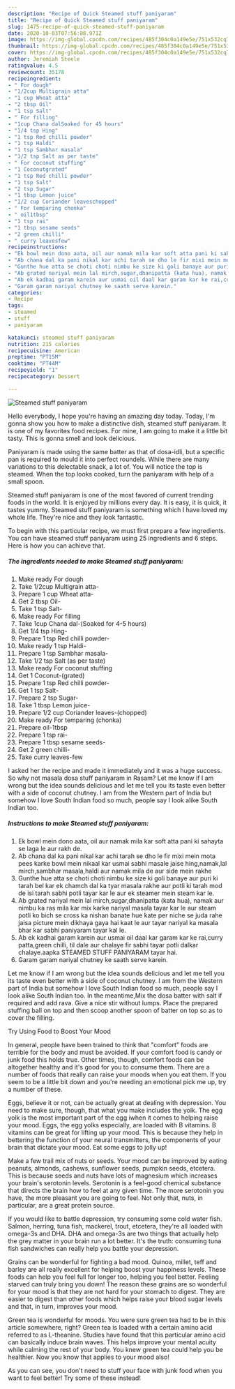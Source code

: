 ```yaml
---
description: "Recipe of Quick Steamed stuff paniyaram"
title: "Recipe of Quick Steamed stuff paniyaram"
slug: 1475-recipe-of-quick-steamed-stuff-paniyaram
date: 2020-10-03T07:56:08.971Z
image: https://img-global.cpcdn.com/recipes/485f304c0a149e5e/751x532cq70/steamed-stuff-paniyaram-recipe-main-photo.jpg
thumbnail: https://img-global.cpcdn.com/recipes/485f304c0a149e5e/751x532cq70/steamed-stuff-paniyaram-recipe-main-photo.jpg
cover: https://img-global.cpcdn.com/recipes/485f304c0a149e5e/751x532cq70/steamed-stuff-paniyaram-recipe-main-photo.jpg
author: Jeremiah Steele
ratingvalue: 4.5
reviewcount: 35178
recipeingredient:
- " For dough"
- "1/2cup Multigrain atta"
- "1 cup Wheat atta"
- "2 tbsp Oil"
- "1 tsp Salt"
- " For filling"
- "1cup Chana dalSoaked for 45 hours"
- "1/4 tsp Hing"
- "1 tsp Red chilli powder"
- "1 tsp Haldi"
- "1 tsp Sambhar masala"
- "1/2 tsp Salt as per taste"
- " For coconut stuffing"
- "1 Coconutgrated"
- "1 tsp Red chilli powder"
- "1 tsp Salt"
- "2 tsp Sugar"
- "1 tbsp Lemon juice"
- "1/2 cup Coriander leaveschopped"
- " For temparing chonka"
- " oil1tbsp"
- "1 tsp rai"
- "1 tbsp sesame seeds"
- "2 green chilli"
- " curry leavesfew"
recipeinstructions:
- "Ek bowl mein dono aata, oil aur namak mila kar soft atta pani ki sahayta se laga le aur rakh de."
- "Ab chana dal ka pani nikal kar achi tarah se dho le fir mixi mein mota pees karke bowl mein nikaal kar usmai sabhi masale jaise hing,namak,lal mirch,sambhar masala,haldi aur namak mila de aur side mein rakhe"
- "Gunthe hue atta se choti choti nimbu ke size ki goli banaye aur puri ki tarah bel kar ek chamch dal ka tyar masala rakhe aur potli ki tarah mod de isi tarah sabhi potli tayar kar le aur ek steamer mein steam kar le."
- "Ab grated nariyal mein lal mirch,sugar,dhanipatta (kata hua), namak aur nimbu ka ras mila kar mix karke nariyal masala tayar kar le aur steam potli ko bich se cross ka nishan banate hue kate per niche se juda rahe jaisa picture mein dikhaya gaya hai kaat le aur tayar nariyal ka masala bhar kar sabhi paniyaram tayar kal le."
- "Ab ek kadhai garam karein aur usmai oil daal kar garam kar ke rai,curry patta,green chilli, til dale aur chalaye fir sabhi tayar potli dalkar chalaye.aapka STEAMED STUFF PANIYARAM tayar hai."
- "Garam garam nariyal chutney ke saath serve karein."
categories:
- Recipe
tags:
- steamed
- stuff
- paniyaram

katakunci: steamed stuff paniyaram 
nutrition: 215 calories
recipecuisine: American
preptime: "PT15M"
cooktime: "PT44M"
recipeyield: "1"
recipecategory: Dessert

---
```



![Steamed stuff paniyaram](https://img-global.cpcdn.com/recipes/485f304c0a149e5e/751x532cq70/steamed-stuff-paniyaram-recipe-main-photo.jpg)

Hello everybody, I hope you're having an amazing day today. Today, I'm gonna show you how to make a distinctive dish, steamed stuff paniyaram. It is one of my favorites food recipes. For mine, I am going to make it a little bit tasty. This is gonna smell and look delicious.

Paniyaram is made using the same batter as that of dosa-idli, but a specific pan is required to mould it into perfect roundels. While there are many variations to this delectable snack, a lot of. You will notice the top is steamed. When the top looks cooked, turn the paniyaram with help of a small spoon.

Steamed stuff paniyaram is one of the most favored of current trending foods in the world. It is enjoyed by millions every day. It is easy, it is quick, it tastes yummy. Steamed stuff paniyaram is something which I have loved my whole life. They're nice and they look fantastic.


To begin with this particular recipe, we must first prepare a few ingredients. You can have steamed stuff paniyaram using 25 ingredients and 6 steps. Here is how you can achieve that.

<!--inarticleads1-->

##### The ingredients needed to make Steamed stuff paniyaram:

1. Make ready  For dough
1. Take 1/2cup Multigrain atta-
1. Prepare 1 cup Wheat atta-
1. Get 2 tbsp Oil-
1. Take 1 tsp Salt-
1. Make ready  For filling
1. Take 1cup Chana dal-(Soaked for 4-5 hours)
1. Get 1/4 tsp Hing-
1. Prepare 1 tsp Red chilli powder-
1. Make ready 1 tsp Haldi-
1. Prepare 1 tsp Sambhar masala-
1. Take 1/2 tsp Salt (as per taste)
1. Make ready  For coconut stuffing
1. Get 1 Coconut-(grated)
1. Prepare 1 tsp Red chilli powder-
1. Get 1 tsp Salt-
1. Prepare 2 tsp Sugar-
1. Take 1 tbsp Lemon juice-
1. Prepare 1/2 cup Coriander leaves-(chopped)
1. Make ready  For temparing (chonka)
1. Prepare  oil-1tbsp
1. Prepare 1 tsp rai-
1. Prepare 1 tbsp sesame seeds-
1. Get 2 green chilli-
1. Take  curry leaves-few


I asked her the recipe and made it immediately and it was a huge success. So why not masala dosa stuff paniyaram in Rasam? Let me know if I am wrong but the idea sounds delicious and let me tell you its taste even better with a side of coconut chutney. I am from the Western part of India but somehow I love South Indian food so much, people say I look alike South Indian too. 

<!--inarticleads2-->

##### Instructions to make Steamed stuff paniyaram:

1. Ek bowl mein dono aata, oil aur namak mila kar soft atta pani ki sahayta se laga le aur rakh de.
1. Ab chana dal ka pani nikal kar achi tarah se dho le fir mixi mein mota pees karke bowl mein nikaal kar usmai sabhi masale jaise hing,namak,lal mirch,sambhar masala,haldi aur namak mila de aur side mein rakhe
1. Gunthe hue atta se choti choti nimbu ke size ki goli banaye aur puri ki tarah bel kar ek chamch dal ka tyar masala rakhe aur potli ki tarah mod de isi tarah sabhi potli tayar kar le aur ek steamer mein steam kar le.
1. Ab grated nariyal mein lal mirch,sugar,dhanipatta (kata hua), namak aur nimbu ka ras mila kar mix karke nariyal masala tayar kar le aur steam potli ko bich se cross ka nishan banate hue kate per niche se juda rahe jaisa picture mein dikhaya gaya hai kaat le aur tayar nariyal ka masala bhar kar sabhi paniyaram tayar kal le.
1. Ab ek kadhai garam karein aur usmai oil daal kar garam kar ke rai,curry patta,green chilli, til dale aur chalaye fir sabhi tayar potli dalkar chalaye.aapka STEAMED STUFF PANIYARAM tayar hai.
1. Garam garam nariyal chutney ke saath serve karein.


Let me know if I am wrong but the idea sounds delicious and let me tell you its taste even better with a side of coconut chutney. I am from the Western part of India but somehow I love South Indian food so much, people say I look alike South Indian too. In the meantime,Mix the dosa batter with salt if required and add rava. Give a nice stir without lumps. Place the prepared stuffing ball on top and then scoop another spoon of batter on top so as to cover the filling. 

Try Using Food to Boost Your Mood


In general, people have been trained to think that "comfort" foods are terrible for the body and must be avoided. If your comfort food is candy or junk food this holds true. Other times, though, comfort foods can be altogether healthy and it's good for you to consume them. There are a number of foods that really can raise your moods when you eat them. If you seem to be a little bit down and you're needing an emotional pick me up, try a number of these.

Eggs, believe it or not, can be actually great at dealing with depression. You need to make sure, though, that what you make includes the yolk. The egg yolk is the most important part of the egg iwhen it comes to helping raise your mood. Eggs, the egg yolks especially, are loaded with B vitamins. B vitamins can be great for lifting up your mood. This is because they help in bettering the function of your neural transmitters, the components of your brain that dictate your mood. Eat some eggs to jolly up!

Make a few trail mix of nuts or seeds. Your mood can be improved by eating peanuts, almonds, cashews, sunflower seeds, pumpkin seeds, etcetera. This is because seeds and nuts have lots of magnesium which increases your brain's serotonin levels. Serotonin is a feel-good chemical substance that directs the brain how to feel at any given time. The more serotonin you have, the more pleasant you are going to feel. Not only that, nuts, in particular, are a great protein source.

If you would like to battle depression, try consuming some cold water fish. Salmon, herring, tuna fish, mackerel, trout, etcetera, they're all loaded with omega-3s and DHA. DHA and omega-3s are two things that actually help the grey matter in your brain run a lot better. It's the truth: consuming tuna fish sandwiches can really help you battle your depression. 

Grains can be wonderful for fighting a bad mood. Quinoa, millet, teff and barley are all really excellent for helping boost your happiness levels. These foods can help you feel full for longer too, helping you feel better. Feeling starved can truly bring you down! The reason these grains are so wonderful for your mood is that they are not hard for your stomach to digest. They are easier to digest than other foods which helps raise your blood sugar levels and that, in turn, improves your mood.

Green tea is wonderful for moods. You were sure green tea had to be in this article somewhere, right? Green tea is loaded with a certain amino acid referred to as L-theanine. Studies have found that this particular amino acid can basically induce brain waves. This helps improve your mental acuity while calming the rest of your body. You knew green tea could help you be healthier. Now you know that applies to your mood also!

As you can see, you don't need to stuff your face with junk food when you want to feel better! Try some of these instead!


